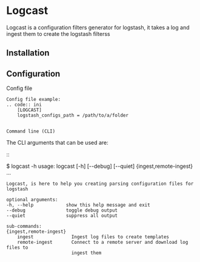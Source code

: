 Logcast
=======

Logcast is a configuration filters generator for logstash, it takes a log and ingest them to create the logstash filterss


Installation
------------

Configuration
-------------

Config file
~~~~~~~~~~~
Config file example:
.. code:: ini
    [LOGCAST]
    logstash_configs_path = /path/to/a/folder


Command line (CLI)
~~~~~~~~~~~~~~~~~~

The CLI arguments that can
be used are:

::

$ logcast -h
    usage: logcast [-h] [--debug] [--quiet] {ingest,remote-ingest} ...

    Logcast, is here to help you creating parsing configuration files for logstash

    optional arguments:
    -h, --help            show this help message and exit
    --debug               toggle debug output
    --quiet               suppress all output

    sub-commands:
    {ingest,remote-ingest}
        ingest              Ingest log files to create templates
        remote-ingest       Connect to a remote server and download log files to
                            ingest them